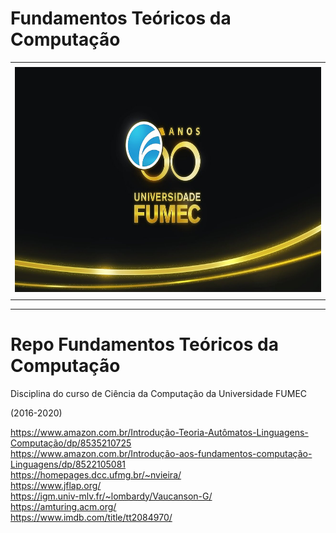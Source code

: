 # Fundamentos Teóricos da Computação

<div align="center">
    <table>
        <tr>
         <td align="center"></td>
        </tr> 
        <tr>
            <td>
                <img width="1280px" height="360px" alt="fumec" src="https://github.com/joaopauloaramuni/joaopauloaramuni/blob/main/img/fumec-logo.jpg?raw=true"/>
            </td>
        </tr>
        <tr>
            <td align="center"></td>
        </tr> 
    </table>
</div>

-----

# Repo Fundamentos Teóricos da Computação

Disciplina do curso de Ciência da Computação da Universidade FUMEC

(2016-2020)

https://www.amazon.com.br/Introdução-Teoria-Autômatos-Linguagens-Computação/dp/8535210725
<br>https://www.amazon.com.br/Introdução-aos-fundamentos-computação-Linguagens/dp/8522105081
<br>https://homepages.dcc.ufmg.br/~nvieira/
<br>https://www.jflap.org/
<br>https://igm.univ-mlv.fr/~lombardy/Vaucanson-G/
<br>https://amturing.acm.org/
<br>https://www.imdb.com/title/tt2084970/
